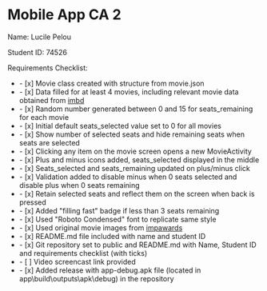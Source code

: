 # Mobile App CA 2

Name: Lucile Pelou

Student ID: 74526

Requirements Checklist:

<ul> 
  <li>- [x] Movie class created with structure from movie.json</li>
  <li>- [x] Data filled for at least 4 movies, including relevant movie data obtained from <a href="https://www.imdb.com/">imbd</a></li>
  <li>- [x] Random number generated between 0 and 15 for seats_remaining for each movie</li>
  <li>- [x] Initial default seats_selected value set to 0 for all movies</li>
  <li>- [x] Show number of selected seats and hide remaining seats when seats are selected</li>
  <li>- [x] Clicking any item on the movie screen opens a new MovieActivity</li>
  <li>- [x] Plus and minus icons added, seats_selected displayed in the middle</li>
  <li>- [x] Seats_selected and seats_remaining updated on plus/minus click</li>
  <li>- [x] Validation added to disable minus when 0 seats selected and disable plus when 0 seats remaining</li>
  <li>- [x] Retain selected seats and reflect them on the screen when back is pressed</li>
  <li>- [x] Added "filling fast" badge if less than 3 seats remaining</li>
  <li>- [x] Used "Roboto Condensed" font to replicate same style</li>
  <li>- [x] Used original movie images from <a href="http://www.impawards.com/">impawards</a></li>
  <li>- [x] README.md file included with name and student ID</li>
  <li>- [x] Git repository set to public and README.md with Name, Student ID and requirements checklist (with ticks)</li>
  <li>- [ ] Video screencast link provided</li>
  <li>- [x] Added release with app-debug.apk file (located in app\build\outputs\apk\debug) in the repository</li>
</ul>

